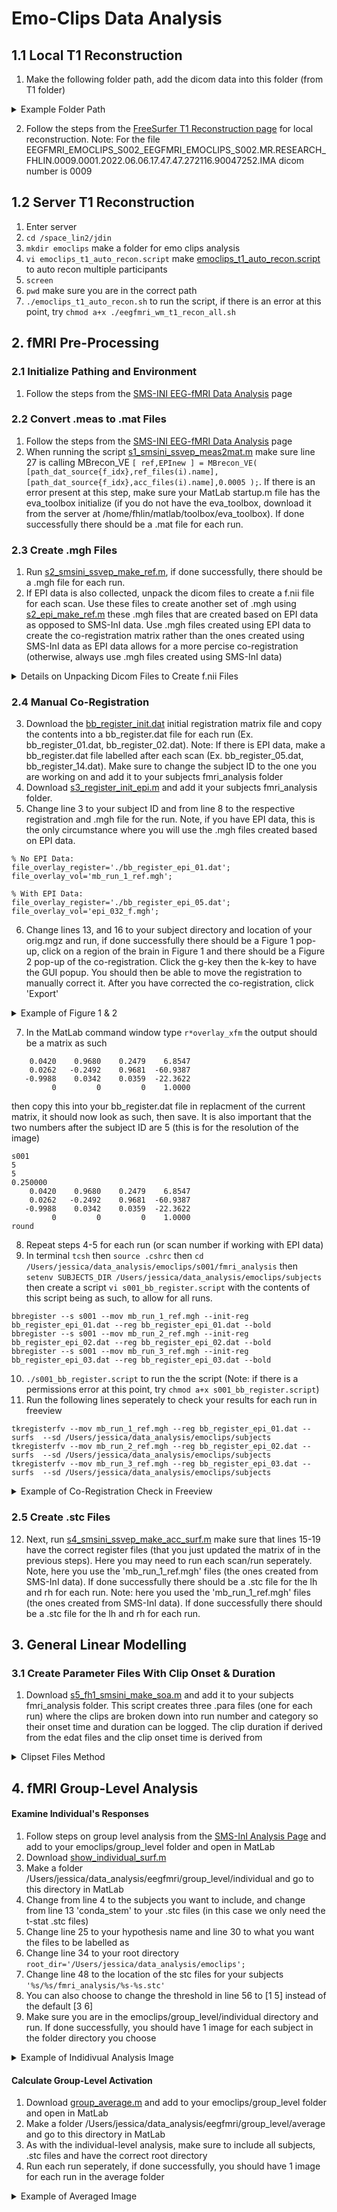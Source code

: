 # Emo-Clips Data Analysis 
## 1.1 Local T1 Reconstruction
1. Make the following folder path, add the dicom data into this folder (from T1 folder)
<details><summary>Example Folder Path</summary>
<img width="1205" alt="Screen Shot 2024-04-18 at 2 25 09 PM" src="https://github.com/Lin-Brain-Lab/fMRI-Analysis-For-Mac/assets/157174338/6b64a7b0-14d5-4373-a74c-b7e02c6243b4">
</details>

2. Follow the steps from the [FreeSurfer T1 Reconstruction page](https://github.com/Lin-Brain-Lab/fMRI-Analysis-For-Mac/blob/main/2.%20FreeSurfer%20T1%20Reconstruction.md) for local reconstruction. Note: For the file EEGFMRI_EMOCLIPS_S002_EEGFMRI_EMOCLIPS_S002.MR.RESEARCH_FHLIN.0009.0001.2022.06.06.17.47.47.272116.90047252.IMA
dicom number is 0009

## 1.2 Server T1 Reconstruction
1. Enter server
2. `cd /space_lin2/jdin`
3. `mkdir emoclips` make a folder for emo clips analysis
4. `vi emoclips_t1_auto_recon.script` make [emoclips_t1_auto_recon.script](https://github.com/Lin-Brain-Lab/fMRI-Analysis-For-Mac/blob/main/Scripts/Emo-Clips%20Analysis/emoclips_t1_auto_recon.script) to auto recon multiple participants
5. `screen`
6. `pwd` make sure you are in the correct path
7. `./emoclips_t1_auto_recon.sh` to run the script, if there is an error at this point, try `chmod a+x ./eegfmri_wm_t1_recon_all.sh`

## 2. fMRI Pre-Processing
### 2.1 Initialize Pathing and Environment 
1. Follow the steps from the [SMS-INI EEG-fMRI Data Analysis](https://github.com/Lin-Brain-Lab/fMRI-Analysis-For-Mac/blob/main/6.%20SMS-INI%20EEG-fMRI%20Data%20Analysis.md) page

### 2.2 Convert .meas to .mat Files
1. Follow the steps from the [SMS-INI EEG-fMRI Data Analysis](https://github.com/Lin-Brain-Lab/fMRI-Analysis-For-Mac/blob/main/6.%20SMS-INI%20EEG-fMRI%20Data%20Analysis.md) page
2. When running the script [s1_smsini_ssvep_meas2mat.m](https://github.com/Lin-Brain-Lab/fMRI-Analysis-For-Mac/blob/main/Scripts/Emo-Clips%20Analysis/2.%20EPI%20Co-Registration/s1_smsini_wm_meas2mat_multi.m) make sure line 27 is calling MBrecon_VE `[ ref,EPInew ] = MBrecon_VE( [path_dat_source{f_idx},ref_files(i).name],[path_dat_source{f_idx},acc_files(i).name],0.0005 );`. If there is an error present at this step, make sure your MatLab startup.m file has the eva_toolbox initialize (if you do not have the eva_toolbox, download it from the server at /home/fhlin/matlab/toolbox/eva_toolbox). If done successfully there should be a .mat file for each run.

### 2.3 Create .mgh Files
1. Run [s2_smsini_ssvep_make_ref.m](https://github.com/Lin-Brain-Lab/fMRI-Analysis-For-Mac/blob/main/Scripts/Emo-Clips%20Analysis/2.%20EPI%20Co-Registration/s2_smsini_ssvep_make_ref.m), if done successfully, there should be a .mgh file for each run.
2. If EPI data is also collected, unpack the dicom files to create a f.nii file for each scan. Use these files to create another set of .mgh using [s2_epi_make_ref.m](https://github.com/Lin-Brain-Lab/fMRI-Analysis-For-Mac/blob/main/Scripts/Emo-Clips%20Analysis/2.%20EPI%20Co-Registration/s2_epi_make_ref.m) these .mgh files that are created based on EPI data as opposed to SMS-InI data. Use .mgh files created using EPI data to create the co-registration matrix rather than the ones created using SMS-InI data as EPI data allows for a more percise co-registration (otherwise, always use .mgh files created using SMS-InI data)
<details><summary>Details on Unpacking Dicom Files to Create f.nii Files</summary>
  
1. Download all epi data files (Ex. epi1, epi2, epi3) and add all data to a dicom folder in the following path: Users/jessica/data_analysis/emoclips/s010/fmri_data/dicom
2. `tcsh`
3. `source .cshrc`
4. `setenv SUBJECTS_DIR /Users/jessica/data_analysis/emoclips/subjects`
5. `cd /Users/jessica/data_analysis/emoclips/s010/fmri_data`
6. `mkdir unpack`
7. `cd unpack/`
8. `vi unpack.rule` and write the following for each dicom scan
```
05 bold nii f.nii
14 bold nii f.nii
23 bold nii f.nii
```
10. `unpacksdcmdir -src ../dicom -targ . -cfg ./unpack.rule` if done successfully, there should be a f.nii file for each scan in the path /Users/jessica/data_analysis/emoclips/s010/fmri_data/unpack/bold/005
</details>

### 2.4 Manual Co-Registration

3. Download the [bb_register_init.dat](https://github.com/fahsuanlin/labmanual/blob/master/scripts/bb_register_init.dat) initial registration matrix file and copy the contents into a bb_register.dat file for each run (Ex. bb_register_01.dat, bb_register_02.dat). Note: If there is EPI data, make a bb_register.dat file labelled after each scan (Ex. bb_register_05.dat, bb_register_14.dat). Make sure to change the subject ID to the one you are working on and add it to your subjects fmri_analysis folder
4. Download [s3_register_init_epi.m](https://github.com/Lin-Brain-Lab/fMRI-Analysis-For-Mac/blob/main/Scripts/Emo-Clips%20Analysis/2.%20EPI%20Co-Registration/s3_register_init_epi.m) and add it your subjects fmri_analysis folder.
5. Change line 3 to your subject ID and from line 8 to the respective registration and .mgh file for the run. Note, if you have EPI data, this is the only circumstance where you will use the .mgh files created based on EPI data.
```
% No EPI Data:
file_overlay_register='./bb_register_epi_01.dat';
file_overlay_vol='mb_run_1_ref.mgh';

% With EPI Data:
file_overlay_register='./bb_register_epi_05.dat';
file_overlay_vol='epi_032_f.mgh';
```
6. Change lines 13, and 16 to your subject directory and location of your orig.mgz and run, if done successfully there should be a Figure 1 pop-up, click on a region of the brain in Figure 1 and there should be a Figure 2 pop-up of the co-registration. Click the g-key then the k-key to have the GUI popup. You should then be able to move the registration to manually correct it. After you have corrected the co-registration, click 'Export' 
<details><summary>Example of Figure  1 & 2</summary>
Note: For better viewing, change the threshold max to 2. You can also click on and rotate Figure 1 to better adjust the co-registration in Figure 2, as the orientation of Figure 2 moves in relation to Figure 1. 
<img width="488" alt="Screenshot 2024-06-12 at 12 45 07 PM" src="https://github.com/Lin-Brain-Lab/fMRI-Analysis-For-Mac/assets/157174338/77c2ea02-0257-4a74-8103-00910fcce7ab">
<img width="871" alt="Screenshot 2024-06-12 at 12 45 32 PM" src="https://github.com/Lin-Brain-Lab/fMRI-Analysis-For-Mac/assets/157174338/e7f9b699-dac0-4b6a-be69-d2bf4ae9ca1d">
<img width="341" alt="Screenshot 2024-06-12 at 12 46 01 PM" src="https://github.com/Lin-Brain-Lab/fMRI-Analysis-For-Mac/assets/157174338/edbb85d7-df93-4479-9a76-f9404b94f8b3">
<img width="220" alt="Screenshot 2024-06-12 at 12 46 19 PM" src="https://github.com/Lin-Brain-Lab/fMRI-Analysis-For-Mac/assets/157174338/0b480cea-c733-4f4c-8c0c-df3e8c46c450">     
</details>

7. In the MatLab command window type `r*overlay_xfm` the output should be a matrix as such 
```
    0.0420    0.9680    0.2479    6.8547
    0.0262   -0.2492    0.9681  -60.9387
   -0.9988    0.0342    0.0359  -22.3622
         0         0         0    1.0000
```
then copy this into your bb_register.dat file in replacment of the current matrix, it should now look as such, then save. It is also important that the two numbers after the subject ID are 5 (this is for the resolution of the image)
```
s001
5
5
0.250000
    0.0420    0.9680    0.2479    6.8547
    0.0262   -0.2492    0.9681  -60.9387
   -0.9988    0.0342    0.0359  -22.3622
         0         0         0    1.0000
round
```
8. Repeat steps 4-5 for each run (or scan number if working with EPI data)
9. In terminal `tcsh` then `source .cshrc` then `cd /Users/jessica/data_analysis/emoclips/s001/fmri_analysis` then `setenv SUBJECTS_DIR /Users/jessica/data_analysis/emoclips/subjects` then create a script `vi s001_bb_register.script` with the contents of this script being as such, to allow for all runs. 
```
bbregister --s s001 --mov mb_run_1_ref.mgh --init-reg bb_register_epi_01.dat --reg bb_register_epi_01.dat --bold
bbregister --s s001 --mov mb_run_2_ref.mgh --init-reg bb_register_epi_02.dat --reg bb_register_epi_02.dat --bold
bbregister --s s001 --mov mb_run_3_ref.mgh --init-reg bb_register_epi_03.dat --reg bb_register_epi_03.dat --bold
```
10. `./s001_bb_register.script` to run the the script (Note: if there is a permissions error at this point, try `chmod a+x s001_bb_register.script`)
11. Run the following lines seperately to check your results for each run in freeview
```
tkregisterfv --mov mb_run_1_ref.mgh --reg bb_register_epi_01.dat --surfs  --sd /Users/jessica/data_analysis/emoclips/subjects
tkregisterfv --mov mb_run_2_ref.mgh --reg bb_register_epi_02.dat --surfs  --sd /Users/jessica/data_analysis/emoclips/subjects
tkregisterfv --mov mb_run_3_ref.mgh --reg bb_register_epi_03.dat --surfs  --sd /Users/jessica/data_analysis/emoclips/subjects
```
<details><summary>Example of Co-Registration Check in Freeview</summary>
Note: Click on orig.mgz in the top left corner to add it to the image overlay and change the mb_run_1_ref.mgh colour map to heat.
<img width="889" alt="Screenshot 2024-06-12 at 1 12 57 PM" src="https://github.com/Lin-Brain-Lab/fMRI-Analysis-For-Mac/assets/157174338/bb8e0a2a-2115-45e5-8d00-f9b1c0516679">
</details>

### 2.5 Create .stc Files

12. Next, run [s4_smsini_ssvep_make_acc_surf.m](https://github.com/Lin-Brain-Lab/fMRI-Analysis-For-Mac/blob/main/Scripts/Emo-Clips%20Analysis/2.%20EPI%20Co-Registration/s4_smsini_ssvep_make_acc_surf.m) make sure that lines 15-19 have the correct register files (that you just updated the matrix of in the previous steps). Here you may need to run each scan/run seperately. Note, here you use the 'mb_run_1_ref.mgh' files (the ones created from SMS-InI data). If done successfully there should be a .stc file for the lh and rh for each run. Note: here you used the 'mb_run_1_ref.mgh' files (the ones created from SMS-InI data). If done successfully there should be a .stc file for the lh and rh for each run.

## 3. General Linear Modelling
### 3.1 Create Parameter Files With Clip Onset & Duration
1. Download [s5_fh1_smsini_make_soa.m](https://github.com/Lin-Brain-Lab/fMRI-Analysis-For-Mac/blob/main/Scripts/Emo-Clips%20Analysis/3.%20GLM/s5_fh1_smsini_make_soa.m) and add it to your subjects fmri_analysis folder. This script creates three .para files (one for each run) where the clips are broken down into run number and category so their onset time and duration can be logged. The clip duration if derived from the edat files and the clip onset time is derived from


<details><summary>Clipset Files Method</summary>
  
1. Note the TR for emo-clips data is 1.5 (as seen in the MRI protocol under the acceleration scan, 'Contrast - Dynamic' then 'pause after meas'), make sure to change this in the following two scripts
2. Follow the steps from the [SMS-INI EEG-fMRI Data Analysis](https://github.com/Lin-Brain-Lab/fMRI-Analysis-For-Mac/blob/main/6.%20SMS-INI%20EEG-fMRI%20Data%20Analysis.md) page
3. Change lines 3-13 of [read_erp_smsini_trigger_soa.m](https://github.com/Lin-Brain-Lab/fMRI-Analysis-For-Mac/blob/main/Scripts/Emo-Clips%20Analysis/3.%20GLM/s5_read_erp_smsini_trigger_soa.m) to your subjects .vhdr and .vmrk files
4. Change line 18 to you the triggers for your dataset. The [] means these triggers are treated as the same condition (here each bracket is a clip category: face, object/place, action, emotion, social, nonsocial, pain, and food), 1e3 is the MRI trigger.

<details><summary>Details on how to get trigger information</summary>
1. From the stimuli computer where in coloumn T2_catname the number codes the stimuli category (Ex. 118 is food because it starts with an 11, 11_food). In the first coloumn, a weight of 1 means the stimuli is presented and 0 means it is not. The coloumn T4_eeg_tgr is the order of the stimuli presentation which is also presented in the .vmrk files (since run 1 is resting state, run 2 correlated to clip 1 presentation and so on)

<img width="1063" alt="Screenshot 2024-07-15 at 4 25 53 PM" src="https://github.com/user-attachments/assets/9e3cf9ac-035e-4959-b236-3e88196f076b">
<img width="451" alt="Screenshot 2024-07-15 at 4 21 41 PM" src="https://github.com/user-attachments/assets/cb97b488-cf10-45bf-b4b5-1fdc919021da">
        
2. After decoding what the numbers for stimuli mean and how they relate to the category of the clip, run [read_erp_triggers.m](https://github.com/Lin-Brain-Lab/fMRI-Analysis-For-Mac/tree/main/Scripts/Emo-Clips%20Analysis) the output should be a list of all triggers present in each run
<img width="1102" alt="Screenshot 2024-07-15 at 4 29 59 PM" src="https://github.com/user-attachments/assets/b49ac7a4-69d3-4b14-a54a-cce699669c81">

3. Create a [excel sheet](https://docs.google.com/spreadsheets/d/10Lk_TqdeMh7ZaU759iuv-7DJTdt3ggmSmj4qzjTcwcQ/edit?usp=sharing) of a list of triggers and their category for easy reference.

</details>

5. Make sure that the arbritrary values given to the token are not also a value for one of your triggers (Ex. If the value of the sync token is 1e2 and you have a trigger denoted by the number 100, you should change the token to be 1.5e2 so it doesn't match the trigger number).
6. Create a [clipset.txt](https://github.com/Lin-Brain-Lab/fMRI-Analysis-For-Mac/blob/main/Scripts/Emo-Clips%20Analysis/3.%20GLM/clipset_1_duration.txt) file for each run, these files are in plain text and have one coloumn with the trigger code and another with its associated duration
7. Change from line 7 of [duration_fmri_smsini_soa_gavg_glm.m](https://github.com/Lin-Brain-Lab/fMRI-Analysis-For-Mac/blob/main/Scripts/Emo-Clips%20Analysis/3.%20GLM/s6_duration_fmri_smsini_soa_gavg_glm.m) to your .stc files and from line 27 to your .para files
8. Change from line 44 to include the triggers for your dataset
9. Change from line 68 to your desired hypothesis
10. Change line 61 to the output name for each run `output_stem='run_2_smsini_soa_gavg_glm';` and run each run seperately.

<details><summary>Note on Troublshooting GLM</summary>
        
1. In the script read_erp_smsini_trigger_soa.m a token called 'newseg_token' is added to prevent the error "Unable to perform assignment because the left and right sides have a different number of elements" as a new segment is sometimes added into the data and the code does not know how to responed to this. Accordingly, line 73-75 is added to account for a 'new segment' in the data:
```
   elseif(isempty(mk_tmp{2})) %new segment, empty between comma in mk
                trigger{f_idx}.event(mk_idx)=newseg_token;
                trigger{f_idx}.time(mk_idx)=str2num(mk_tmp{3}); %data index for the trigger
```
2. Additionally, line 67 of the script read_erp_smsini_trigger_soa.m is edited to allow for the instances in the data where the MRI trigger is not denoted by R128, but rather V  1, this is done to prevent a later error in the script fmri_smsini_soa_gavg_glm.m "Matrix index is out of range for deletion" as the .para files were not correctly populated in the previous step.
```
 if(strcmp(mk_tmp{2},'V  1')) | (strcmp(mk_tmp{2},'R128'))
```

3. Some run's do not include a specific clip category; for intance, run 1 does not have any clips from the face category. This causes the contrast varible for the face column in fmri_smsini_soa_gavg_glm.m to empty, this causes later issues when populating the beta and t-stat .stc files. If this is the case, make sure to comment out this trigger category to avoid have a all 0 column in the contrast varible. When commenting out a trigger category also to make sure to update the hypothesis number as the number of tigger categories in glm_var has now changed.
   
</details>
</details>

## 4. fMRI Group-Level Analysis
#### Examine Individual's Responses
1. Follow steps on group level analysis from the [SMS-InI Analysis Page](https://github.com/Lin-Brain-Lab/fMRI-Analysis-For-Mac/blob/main/6.%20SMS-INI%20EEG-fMRI%20Data%20Analysis.md) and add to your emoclips/group_level folder and open in MatLab
2. Download [show_individual_surf.m](https://github.com/Lin-Brain-Lab/fMRI-Analysis-For-Mac/blob/main/Scripts/Emo-Clips%20Analysis/4.%20Group-Level%20Analysis/g1_show_individual_surf.m) 
4. Make a folder /Users/jessica/data_analysis/eegfmri/group_level/individual and go to this directory in MatLab
5. Change from line 4 to the subjects you want to include, and change from line 13 'conda_stem' to your .stc files (in this case we only need the t-stat .stc files)
6. Change line 25 to your hypothesis name and line 30 to what you want the files to be labelled as
7. Change line 34 to your root directory `root_dir='/Users/jessica/data_analysis/emoclips';`
12. Change line 48 to the location of the stc files for your subjects `'%s/%s/fmri_analysis/%s-%s.stc'`
13. You can also choose to change the threshold in line 56 to [1 5] instead of the default [3 6]
14. Make sure you are in the emoclips/group_level/individual directory and run. If done successfully, you should have 1 image for each subject in the folder directory you choose
<details>
  <summary>Example of Indidivual Analysis Image</summary>
<img width="1458" alt="Screenshot 2024-08-08 at 5 33 07 PM" src="https://github.com/user-attachments/assets/fd551e22-8cd7-4eb4-b08e-5e15cc51b079">
</details>

#### Calculate Group-Level Activation
1. Download [group_average.m](https://github.com/Lin-Brain-Lab/fMRI-Analysis-For-Mac/blob/main/Scripts/Emo-Clips%20Analysis/4.%20Group-Level%20Analysis/g2_average_surf.m) and add to your emoclips/group_level folder and open in MatLab
2. Make a folder /Users/jessica/data_analysis/eegfmri/group_level/average and go to this directory in MatLab
3. As with the individual-level analysis, make sure to include all subjects, .stc files and have the correct root directory 
6. Run each run seperately, if done successfully, you should have 1 image for each run in the average folder
<details>
  <summary>Example of Averaged Image</summary>
  <img width="1455" alt="Screenshot 2024-08-08 at 5 37 51 PM" src="https://github.com/user-attachments/assets/066a6696-aadc-40a0-81e5-825950d77c33">
</details>



